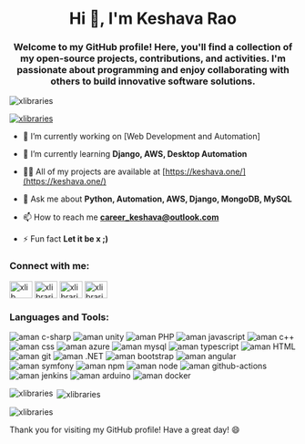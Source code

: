 <h1 align="center">Hi 👋, I'm Keshava Rao</h1>
<h3 align="center">Welcome to my GitHub profile! Here, you'll find a collection of my open-source projects, contributions, and activities. I'm passionate about programming and enjoy collaborating with others to build innovative software solutions.</h3>

<p align="left"> <img src="https://komarev.com/ghpvc/?username=xlibraries&label=Profile%20views&color=0e75b6&style=flat" alt="xlibraries" /> </p>

<p align="left"> <a href="https://github.com/ryo-ma/github-profile-trophy"><img src="https://github-profile-trophy.vercel.app/?username=xlibraries" alt="xlibraries" /></a> </p>

- 🔭 I’m currently working on [Web Development and Automation]

- 🌱 I’m currently learning **Django, AWS, Desktop Automation**

- 👨‍💻 All of my projects are available at [https://keshava.one/](https://keshava.one/)

- 💬 Ask me about **Python, Automation, AWS, Django, MongoDB, MySQL**

- 📫 How to reach me **career_keshava@outlook.com**

- ⚡ Fun fact **Let it be x ;)**

<h3 align="left">Connect with me:</h3>
<p align="left">
<a href="https://linkedin.com/in/keshavaone" target="blank"><img align="center" src="https://raw.githubusercontent.com/rahuldkjain/github-profile-readme-generator/master/src/images/icons/Social/linked-in-alt.svg" alt="xlib" height="30" width="40" /></a>
<a href="https://instagram.com/keshava_one" target="blank"><img align="center" src="https://raw.githubusercontent.com/rahuldkjain/github-profile-readme-generator/master/src/images/icons/Social/instagram.svg" alt="xlibraries" height="30" width="40" /></a>
<a href="https://www.youtube.com/@kchennakesavarao1996" target="blank"><img align="center" src="https://raw.githubusercontent.com/rahuldkjain/github-profile-readme-generator/master/src/images/icons/Social/youtube.svg" alt="xlibraries" height="30" width="40" /></a>
<!-- <a href="https://www.hackerrank.com/aman9893089064" target="blank"><img align="center" src="https://raw.githubusercontent.com/rahuldkjain/github-profile-readme-generator/master/src/images/icons/Social/hackerrank.svg" alt="aman9893089064" height="30" width="40" /></a> -->
<a href="https://www.leetcode.com/kesh_one" target="blank"><img align="center" src="https://raw.githubusercontent.com/rahuldkjain/github-profile-readme-generator/master/src/images/icons/Social/leet-code.svg" alt="xlibraries" height="30" width="40" /></a>
<!-- <a href="https://www.hackerearth.com/@aman9893089064" target="blank"><img align="center" src="https://raw.githubusercontent.com/rahuldkjain/github-profile-readme-generator/master/src/images/icons/Social/hackerearth.svg" alt="@aman9893089064" height="30" width="40" /></a>
<a href="https://auth.geeksforgeeks.org/user/xlib" target="blank"><img align="center" src="https://raw.githubusercontent.com/rahuldkjain/github-profile-readme-generator/master/src/images/icons/Social/geeks-for-geeks.svg" alt="xlib" height="30" width="40" /></a> -->
</p>

<h3 align="left">Languages and Tools:</h3>
<p align="left">
<img className="m-1" src="[https://img.shields.io/badge/c%23-%23239120.svg?style=for-the-badge&logo=c-sharp&logoColor=white](https://img.shields.io/pypi/pyversions/:packageName" alt="aman c-sharp" />
<img className="m-1" src="https://img.shields.io/badge/unity-%23000000.svg?style=for-the-badge&logo=unity&logoColor=white" alt="aman unity" />
<img className="m-1" src="https://img.shields.io/badge/php-%23777BB4.svg?style=for-the-badge&logo=php&logoColor=white" alt="aman PHP"/>
<img className="m-1" src="https://img.shields.io/badge/javascript-%23323330.svg?style=for-the-badge&logo=javascript&logoColor=%23F7DF1E" alt="aman javascript" />
<img className="m-1" src="https://img.shields.io/badge/c++-%2300599C.svg?style=for-the-badge&logo=c%2B%2B&logoColor=white" alt="aman c++" />
<img className="m-1" src="https://img.shields.io/badge/css3-%231572B6.svg?style=for-the-badge&logo=css3&logoColor=white" alt="aman css" />
<img className="m-1" src="https://img.shields.io/badge/azure-%230072C6.svg?style=for-the-badge&logo=microsoftazure&logoColor=white" alt="aman azure" />
<img className="m-1" src="https://img.shields.io/badge/mysql-%2300f.svg?style=for-the-badge&logo=mysql&logoColor=white" alt="aman mysql" />
<img className="m-1" src="https://img.shields.io/badge/typescript-%23007ACC.svg?style=for-the-badge&logo=typescript&logoColor=white" alt="aman typescript" />
<img className="m-1" src="https://img.shields.io/badge/html5-%23E34F26.svg?style=for-the-badge&logo=html5&logoColor=white" alt="aman HTML" />
<img className="m-1" src="https://img.shields.io/badge/git-%23F05033.svg?style=for-the-badge&logo=git&logoColor=white" alt="aman git"/>
<img className="m-1" src="https://img.shields.io/badge/.NET-5C2D91?style=for-the-badge&logo=.net&logoColor=white" alt="aman .NET" />
<img className="m-1" src="https://img.shields.io/badge/bootstrap-%238511FA.svg?style=for-the-badge&logo=bootstrap&logoColor=white" alt="aman bootstrap" />
<img className="m-1" src="https://img.shields.io/badge/angular-%23DD0031.svg?style=for-the-badge&logo=angular&logoColor=white" alt="aman angular" />
<img className="m-1" src="https://img.shields.io/badge/symfony-%23000000.svg?style=for-the-badge&logo=symfony&logoColor=white" alt="aman symfony" />
<img className="m-1" src="https://img.shields.io/badge/NPM-%23CB3837.svg?style=for-the-badge&logo=npm&logoColor=white" alt="aman npm" />
<img className="m-1" src="https://img.shields.io/badge/node.js-6DA55F?style=for-the-badge&logo=node.js&logoColor=white" alt="aman node" />
<img className="m-1" src="https://img.shields.io/badge/github%20actions-%232671E5.svg?style=for-the-badge&logo=githubactions&logoColor=white" alt="aman github-actions" />
<img className="m-1" src="https://img.shields.io/badge/jenkins-%232C5263.svg?style=for-the-badge&logo=jenkins&logoColor=white" alt="aman jenkins" />
<img className="m-1" src="https://img.shields.io/badge/-Arduino-00979D?style=for-the-badge&logo=Arduino&logoColor=white" alt="aman arduino" />
<img className="m-1" src="https://img.shields.io/badge/docker-%230db7ed.svg?style=for-the-badge&logo=docker&logoColor=white" alt="aman docker" />
</p>

<p><img align="left" src="https://github-readme-stats.vercel.app/api/top-langs?username=xlibraries&show_icons=true&locale=en&layout=compact" alt="xlibraries" /></p>

<p>&nbsp;<img align="center" src="https://github-readme-stats.vercel.app/api?username=xlibraries&show_icons=true&locale=en" alt="xlibraries" /></p>

<p><img align="center" src="https://github-readme-streak-stats.herokuapp.com/?user=xlibraries&" alt="xlibraries" /></p>

Thank you for visiting my GitHub profile! Have a great day! 😄
